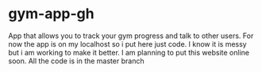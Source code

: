 # gym-app-gh
App that allows you to track your gym progress and talk to other users.
For now the app is on my localhost so i put here just code.
I know it is messy but i am working to make it better.
I am planning to put this website online soon.
All the code is in the master branch
